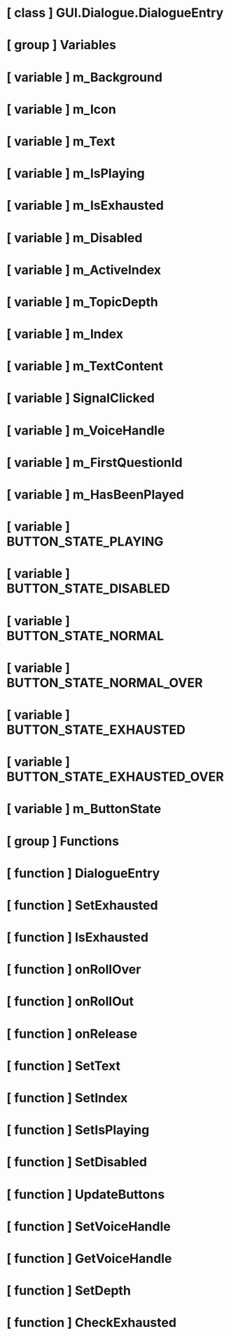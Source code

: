 # [ class ] GUI.Dialogue.DialogueEntry

# [ group ] Variables

# [ variable ] m_Background

# [ variable ] m_Icon

# [ variable ] m_Text

# [ variable ] m_IsPlaying

# [ variable ] m_IsExhausted

# [ variable ] m_Disabled

# [ variable ] m_ActiveIndex

# [ variable ] m_TopicDepth

# [ variable ] m_Index

# [ variable ] m_TextContent

# [ variable ] SignalClicked

# [ variable ] m_VoiceHandle

# [ variable ] m_FirstQuestionId

# [ variable ] m_HasBeenPlayed

# [ variable ] BUTTON_STATE_PLAYING

# [ variable ] BUTTON_STATE_DISABLED

# [ variable ] BUTTON_STATE_NORMAL

# [ variable ] BUTTON_STATE_NORMAL_OVER

# [ variable ] BUTTON_STATE_EXHAUSTED

# [ variable ] BUTTON_STATE_EXHAUSTED_OVER

# [ variable ] m_ButtonState

# [ group ] Functions

# [ function ] DialogueEntry

# [ function ] SetExhausted

# [ function ] IsExhausted

# [ function ] onRollOver

# [ function ] onRollOut

# [ function ] onRelease

# [ function ] SetText

# [ function ] SetIndex

# [ function ] SetIsPlaying

# [ function ] SetDisabled

# [ function ] UpdateButtons

# [ function ] SetVoiceHandle

# [ function ] GetVoiceHandle

# [ function ] SetDepth

# [ function ] CheckExhausted

